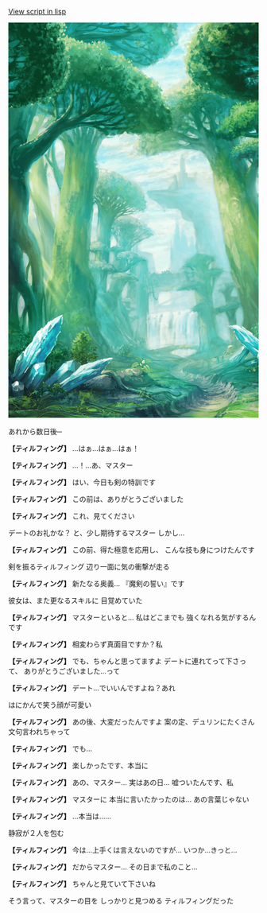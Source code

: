 [View script in lisp](../scripts/10141401.txt)

![forest.png](../images/backgrounds/forest.png)

あれから数日後─

**【ティルフィング】**
…はぁ…はぁ…はぁ！

**【ティルフィング】**
…！…あ、マスター

**【ティルフィング】**
はい、今日も剣の特訓です

**【ティルフィング】**
この前は、ありがとうございました

**【ティルフィング】**
これ、見てください

デートのお礼かな？
と、少し期待するマスター
しかし…

**【ティルフィング】**
この前、得た極意を応用し、
こんな技も身につけたんです

剣を振るティルフィング
辺り一面に気の衝撃が走る

**【ティルフィング】**
新たなる奥義…
『魔剣の誓い』です

彼女は、また更なるスキルに
目覚めていた

**【ティルフィング】**
マスターといると…
私はどこまでも
強くなれる気がするんです

**【ティルフィング】**
相変わらず真面目ですか？私

**【ティルフィング】**
でも、ちゃんと思ってますよ
デートに連れてって下さって、
ありがとうございました…って

**【ティルフィング】**
デート…でいいんですよね？あれ

はにかんで笑う顔が可愛い

**【ティルフィング】**
あの後、大変だったんですよ
案の定、デュリンにたくさん
文句言われちゃって

**【ティルフィング】**
でも…

**【ティルフィング】**
楽しかったです、本当に

**【ティルフィング】**
あの、マスター…
実はあの日…
嘘ついたんです、私

**【ティルフィング】**
マスターに
本当に言いたかったのは…
あの言葉じゃない

**【ティルフィング】**
…本当は……

静寂が２人を包む

**【ティルフィング】**
今は…上手くは言えないのですが…
いつか…きっと…

**【ティルフィング】**
だからマスター…
その日まで私のこと…

**【ティルフィング】**
ちゃんと見ていて下さいね

そう言って、マスターの目を
しっかりと見つめる
ティルフィングだった